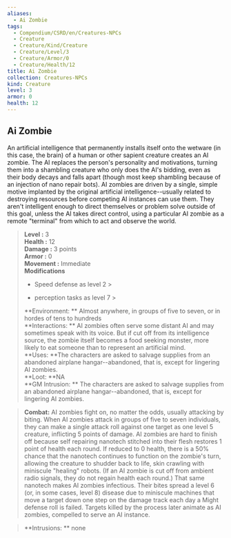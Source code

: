 ```yaml
---
aliases:
  - Ai Zombie
tags:
  - Compendium/CSRD/en/Creatures-NPCs
  - Creature
  - Creature/Kind/Creature
  - Creature/Level/3
  - Creature/Armor/0
  - Creature/Health/12
title: Ai Zombie
collection: Creatures-NPCs
kind: Creature
level: 3
armor: 0
health: 12
---
```

## Ai Zombie  
An artificial intelligence that permanently installs itself onto the wetware (in this case, the brain) of a human or other sapient creature creates an AI zombie. The AI replaces the person's personality and motivations, turning them into a shambling creature who only does the AI's bidding, even as their body decays and falls apart (though most keep shambling because of an injection of nano repair bots). 
AI zombies are driven by a single, simple motive implanted by the original artificial intelligence--usually related to destroying resources before competing AI instances can use them. They aren't intelligent enough to direct themselves or problem solve outside of this goal, unless the AI takes direct control, using a particular AI zombie as a remote "terminal" from which to act and observe the world.  

  
> **Level :** 3  
> **Health :** 12  
> **Damage :** 3 points  
> **Armor :** 0  
> **Movement :** Immediate  
> **Modifications**  
>- Speed defense as level 2 >
>  
>- perception tasks as level 7 >
>  
> **Environment: ** Almost anywhere, in groups of five to seven, or in hordes of tens to hundreds  
> **Interactions: ** AI zombies often serve some distant AI and may sometimes speak with its voice. But if cut off from its intelligence source, the zombie itself becomes a food seeking monster, more likely to eat someone than to represent an artificial mind.  
> **Uses: **The characters are asked to salvage supplies from an abandoned airplane hangar--abandoned, that is, except for lingering AI zombies.  
> **Loot: **NA  
> **GM Intrusion: ** The characters are asked to salvage supplies from an abandoned airplane hangar--abandoned, that is, except for lingering AI zombies.  

> **Combat:** 
> AI zombies fight on, no matter the odds, usually attacking by biting. 
When AI zombies attack in groups of five to seven individuals, they can make a single attack roll against one target as one level 5 creature, inflicting 5 points of damage. 
AI zombies are hard to finish off because self repairing nanotech stitched into their flesh restores 1 point of health each round. If reduced to 0 health, there is a 50% chance that the nanotech continues to function on the zombie's turn, allowing the creature to shudder back to life, skin crawling with miniscule "healing" robots. (If an AI zombie is cut off from ambient radio signals, they do not regain health each round.) 
That same nanotech makes AI zombies infectious. Their bites spread a level 6 (or, in some cases, level 8) disease due to miniscule machines that move a target down one step on the damage track each day a Might defense roll is failed. Targets killed by the process later animate as AI zombies, compelled to serve an AI instance.  
  

> **Intrusions: ** 
> none  
